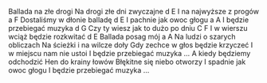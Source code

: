 Ballada na złe drogi
Na drogi złe dni zwyczajne		d E
I na najwyższe z progów		a F
Dostaliśmy w dłonie balladę		d E
I pachnie jak owoc głogu		a A
I będzie przebiegać muzyka		d G
Czy ty wiesz jak to dużo po dniu	C F
I w wierszu wciąż będzie rozkwitać	d E
Ballada posag mój			a A
Na ludzi o szarych obliczach
Na ścieżki i na wilcze doły
Gdy zechce w głos będzie krzyczeć
I w miejscu nam nie ustoi
I będzie przebiegać muzyka …
A kiedy będziemy odchodzić 
Hen do krainy łowów
Błękitne się niebo otworzy
I spadnie jak owoc głogu
I będzie przebiegać muzyka …